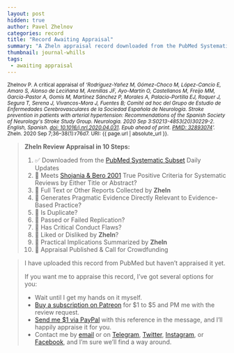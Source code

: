 ```yaml
---
layout: post
hidden: true
author: Pavel Zhelnov
categories: record
title: "Record Awaiting Appraisal"
summary: "A Zheln appraisal record downloaded from the PubMed Systematic Subset daily updates."
thumbnail: journal-whills
tags:
 - awaiting appraisal
---
```


<small id="citation">Zhelnov P. A critical appraisal of _‘Rodríguez-Yañez M, Gómez-Choco M, López-Cancio E, Amaro S, Alonso de Leciñana M, Arenillas JF, Ayo-Martín O, Castellanos M, Freijo MM, García-Pastor A, Gomis M, Martínez Sánchez P, Morales A, Palacio-Portilla EJ, Roquer J, Segura T, Serena J, Vivancos-Mora J, Fuentes B; Comité ad hoc del Grupo de Estudio de Enfermedades Cerebrovasculares de la Sociedad Española de Neurología. Stroke prevention in patients with arterial hypertension: Recommendations of the Spanish Society of Neurology's Stroke Study Group. Neurologia. 2020 Sep 3:S0213-4853(20)30229-2. English, Spanish. [doi: 10.1016/j.nrl.2020.04.031](https://doi.org/10.1016/j.nrl.2020.04.031). Epub ahead of print. [PMID: 32893074](https://pubmed.gov/32893074)’._ Zheln. 2020 Sep 7;36–38(1):r76d7. URI: {{ page.url | absolute_url }}.</small>

> **Zheln Review Appraisal in 10 Steps:**
>
> 1. ✅ Downloaded from the [PubMed Systematic Subset](https://github.com/p1m-ortho/qs-global-ortho-search-queries/blob/global-sr-query/README.md) Daily Updates
> 2. 🔄 Meets [Shojania & Bero 2001](https://www.researchgate.net/publication/11820967_Taking_Advantage_of_the_Explosion_of_Systematic_Reviews_An_Efficient_MEDLINE_Search_Strategy) True Positive Criteria for Systematic Reviews by Either Title or Abstract?
> 3. 🔄 Full Text or Other Reports Collected by **Zheln**
> 4. 🔄 Generates Pragmatic Evidence Directly Relevant to Evidence-Based Practice?
> 5. 🔄 Is Duplicate?
> 6. 🔄 Passed or Failed Replication?
> 7. 🔄 Has Critical Conduct Flaws?
> 8. 🔄 Liked or Disliked by **Zheln**?
> 9. 🔄 Practical Implications Summarized by **Zheln**
> 10. 🔄 Appraisal Published & Call for Crowdfunding

> I have uploaded this record from PubMed but haven’t appraised it yet.
>
> If you want me to appraise this record, I’ve got several options for you:
> * Wait until I get my hands on it myself.
> * [Buy a subscription on Patreon](https://patreon.com/zheln) for $1 to $5 and PM me with the review request.
> * [Send me $1 via PayPal](https://paypal.me/pjelnov) with this reference in the message, and I’ll happily appraise it for you.
> * Contact me by [email](mailto:pavel@zheln.com) or on [Telegram](https://t.me/drzhelnov), [Twitter](https://twitter.com/drzhelnov), [Instagram](https://instagram.com/igzheln), or [Facebook](https://facebook.com/drzhelnov), and I’m sure we’ll find a way around.
